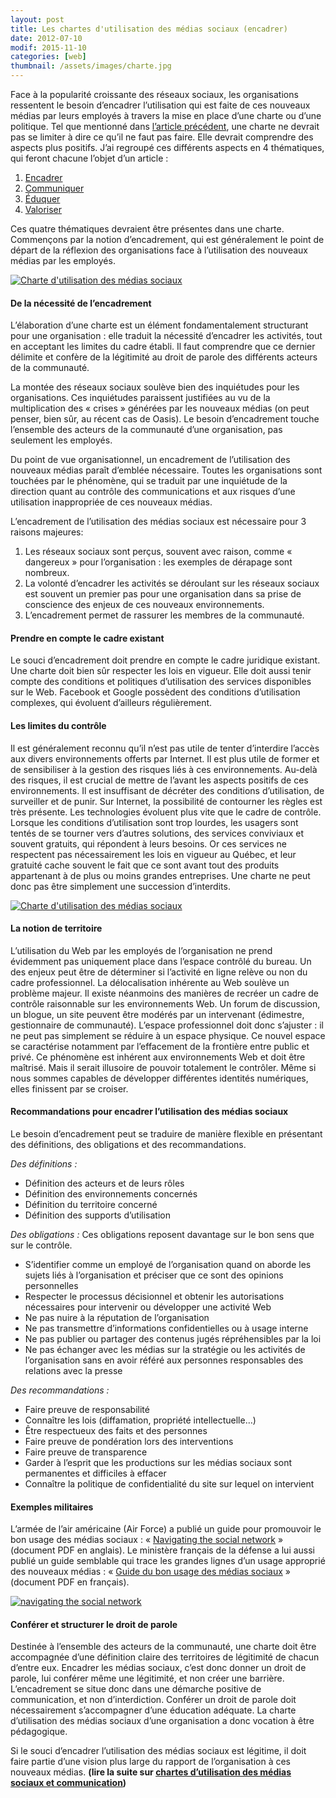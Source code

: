 ```yaml
---
layout: post
title: Les chartes d'utilisation des médias sociaux (encadrer)
date: 2012-07-10
modif: 2015-11-10
categories: [web]
thumbnail: /assets/images/charte.jpg
---
```


Face à la popularité croissante des réseaux sociaux, les organisations ressentent le besoin d’encadrer l’utilisation qui est faite de ces nouveaux médias par leurs employés à travers la mise en place d’une charte ou d’une politique.
Tel que mentionné dans [l’article précédent](les-chartes-dutilisation-des-medias-sociaux-introduction.html "Les chartes d’utilisation des médias sociaux : introduction"), une charte ne devrait pas se limiter à dire ce qu’il ne faut pas faire. Elle devrait comprendre des aspects plus positifs. J’ai regroupé ces différents aspects en 4 thématiques, qui feront chacune l’objet d’un article :

1. [Encadrer](les-chartes-dutilisation-des-medias-sociaux-encadrer.html "Les chartes d’utilisation des médias sociaux : encadrer")
2. [Communiquer](les-chartes-dutilisation-des-medias-sociaux-communiquer.html "Les chartes d’utilisation des médias sociaux : communiquer")
3. [Éduquer](les-chartes-dutilisation-des-medias-sociaux-eduquer.html "Les chartes d’utilisation des médias sociaux : éduquer")
4. [Valoriser](les-chartes-dutilisation-des-medias-sociaux-valoriser.html "Les chartes d’utilisation des médias sociaux : valoriser")

Ces quatre thématiques devraient être présentes dans une charte. Commençons par la notion d’encadrement, qui est généralement le point de départ de la réflexion des organisations face à l’utilisation des nouveaux médias par les employés.

[![Charte d'utilisation des médias sociaux](../i0.wp.com/www.christianamauger.com/wp-content/uploads/2012/07/Slide15a82.jpg?resize=544%2C408&ssl=1 "Charte d’utilisation des médias sociaux")](../i0.wp.com/www.christianamauger.com/wp-content/uploads/2012/07/Slide1eb45.jpg?ssl=1)

#### De la nécessité de l’encadrement

L’élaboration d’une charte est un élément fondamentalement structurant pour une organisation : elle traduit la nécessité d’encadrer les activités, tout en acceptant les limites du cadre établi. Il faut comprendre que ce dernier délimite et confère de la légitimité au droit de parole des différents acteurs de la communauté.

La montée des réseaux sociaux soulève bien des inquiétudes pour les organisations. Ces inquiétudes paraissent justifiées au vu de la multiplication des « crises » générées par les nouveaux médias (on peut penser, bien sûr, au récent cas de Oasis). Le besoin d’encadrement touche l’ensemble des acteurs de la communauté d’une organisation, pas seulement les employés.

Du point de vue organisationnel, un encadrement de l’utilisation des nouveaux médias paraît d’emblée nécessaire. Toutes les organisations sont touchées par le phénomène, qui se traduit par une inquiétude de la direction quant au contrôle des communications et aux risques d’une utilisation inappropriée de ces nouveaux médias.

L’encadrement de l’utilisation des médias sociaux est nécessaire pour 3 raisons majeures:

1. Les réseaux sociaux sont perçus, souvent avec raison, comme « dangereux » pour l’organisation : les exemples de dérapage sont nombreux.
2. La volonté d’encadrer les activités se déroulant sur les réseaux sociaux est souvent un premier pas pour une organisation dans sa prise de conscience des enjeux de ces nouveaux environnements.
3. L’encadrement permet de rassurer les membres de la communauté.

#### Prendre en compte le cadre existant

Le souci d’encadrement doit prendre en compte le cadre juridique existant. Une charte doit bien sûr respecter les lois en vigueur.
Elle doit aussi tenir compte des conditions et politiques d’utilisation des services disponibles sur le Web. Facebook et Google possèdent des conditions d’utilisation complexes, qui évoluent d’ailleurs régulièrement.

#### Les limites du contrôle

Il est généralement reconnu qu’il n’est pas utile de tenter d’interdire l’accès aux divers environnements offerts par Internet. Il est plus utile de former et de sensibiliser à la gestion des risques liés à ces environnements.
Au-delà des risques, il est crucial de mettre de l’avant les aspects positifs de ces environnements.
Il est insuffisant de décréter des conditions d’utilisation, de surveiller et de punir. Sur Internet, la possibilité de contourner les règles est très présente. Les technologies évoluent plus vite que le cadre de contrôle.
Lorsque les conditions d’utilisation sont trop lourdes, les usagers sont tentés de se tourner vers d’autres solutions, des services conviviaux et souvent gratuits, qui répondent à leurs besoins. Or ces services ne respectent pas nécessairement les lois en vigueur au Québec, et leur gratuité cache souvent le fait que ce sont avant tout des produits appartenant à de plus ou moins grandes entreprises.
Une charte ne peut donc pas être simplement une succession d’interdits.

[![Charte d'utilisation des médias sociaux](../i0.wp.com/www.christianamauger.com/wp-content/uploads/2012/07/3060694963_3d778f69dd_b50d5.jpg?resize=544%2C362&ssl=1 "Charte d’utilisation des médias sociaux")](../i0.wp.com/www.christianamauger.com/wp-content/uploads/2012/07/3060694963_3d778f69dd_beb45.jpg?ssl=1)

#### La notion de territoire

L’utilisation du Web par les employés de l’organisation ne prend évidemment pas uniquement place dans l’espace contrôlé du bureau.
Un des enjeux peut être de déterminer si l’activité en ligne relève ou non du cadre professionnel. La délocalisation inhérente au Web soulève un problème majeur.
Il existe néanmoins des manières de recréer un cadre de contrôle raisonnable sur les environnements Web. Un forum de discussion, un blogue, un site peuvent être modérés par un intervenant (édimestre, gestionnaire de communauté).
L’espace professionnel doit donc s’ajuster : il ne peut pas simplement se réduire à un espace physique. Ce nouvel espace se caractérise notamment par l’effacement de la frontière entre public et privé. Ce phénomène est inhérent aux environnements Web et doit être maîtrisé. Mais il serait illusoire de pouvoir totalement le contrôler. Même si nous sommes capables de développer différentes identités numériques, elles finissent par se croiser.

#### Recommandations pour encadrer l’utilisation des médias sociaux

Le besoin d’encadrement peut se traduire de manière flexible en présentant des définitions, des obligations et des recommandations.

_Des définitions :_

- Définition des acteurs et de leurs rôles
- Définition des environnements concernés
- Définition du territoire concerné
- Définition des supports d’utilisation

_Des obligations :_
Ces obligations reposent davantage sur le bon sens que sur le contrôle.

- S’identifier comme un employé de l’organisation quand on aborde les sujets liés à l’organisation et préciser que ce sont des opinions personnelles
- Respecter le processus décisionnel et obtenir les autorisations nécessaires pour intervenir ou développer une activité Web
- Ne pas nuire à la réputation de l’organisation
- Ne pas transmettre d’informations confidentielles ou à usage interne
- Ne pas publier ou partager des contenus jugés répréhensibles par la loi
- Ne pas échanger avec les médias sur la stratégie ou les activités de l’organisation sans en avoir référé aux personnes responsables des relations avec la presse

_Des recommandations :_

- Faire preuve de responsabilité
- Connaître les lois (diffamation, propriété intellectuelle…)
- Être respectueux des faits et des personnes
- Faire preuve de pondération lors des interventions
- Faire preuve de transparence
- Garder à l’esprit que les productions sur les médias sociaux sont permanentes et difficiles à effacer
- Connaître la politique de confidentialité du site sur lequel on intervient

#### Exemples militaires

L’armée de l’air américaine (Air Force) a publié un guide pour promouvoir le bon usage des médias sociaux : « [Navigating the social network](wp-content/uploads/2012/07/AFD-120327-048.pdf) » (document PDF en anglais). Le ministère français de la défense a lui aussi publié un guide semblable qui trace les grandes lignes d’un usage approprié des nouveaux médias : « [Guide du bon usage des médias sociaux](wp-content/uploads/2012/07/telecharger.pdf) » (document PDF en français).

[![navigating the social network](../i2.wp.com/www.christianamauger.com/wp-content/uploads/2012/07/navigating-the-social-network0c6f.png?resize=680%2C259&ssl=1 "navigating the social network")](../i2.wp.com/www.christianamauger.com/wp-content/uploads/2012/07/navigating-the-social-networkeb45.png?ssl=1)

#### Conférer et structurer le droit de parole

Destinée à l’ensemble des acteurs de la communauté, une charte doit être accompagnée d’une définition claire des territoires de légitimité de chacun d’entre eux.
Encadrer les médias sociaux, c’est donc donner un droit de parole, lui conférer même une légitimité, et non créer une barrière. L’encadrement se situe donc dans une démarche positive de communication, et non d’interdiction.
Conférer un droit de parole doit nécessairement s’accompagner d’une éducation adéquate. La charte d’utilisation des médias sociaux d’une organisation a donc vocation à être pédagogique.

Si le souci d’encadrer l’utilisation des médias sociaux est légitime, il doit faire partie d’une vision plus large du rapport de l’organisation à ces nouveaux médias. **(lire la suite sur [chartes d’utilisation des médias sociaux et communication](les-chartes-dutilisation-des-medias-sociaux-communiquer.html "Les chartes d’utilisation des médias sociaux : communiquer"))**
